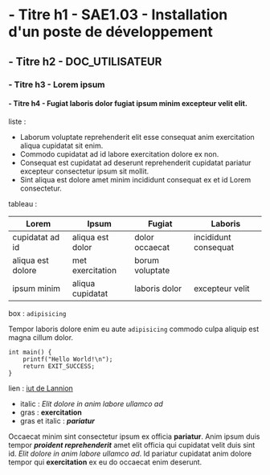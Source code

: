 #  - Titre h1 - SAE1.03 - Installation d'un poste de développement
## - Titre h2 - DOC_UTILISATEUR 
### - Titre h3 - Lorem ipsum 
####  - Titre h4 - Fugiat laboris dolor fugiat ipsum minim excepteur velit elit.

liste :
- Laborum voluptate reprehenderit elit esse consequat anim exercitation aliqua cupidatat sit enim.
- Commodo cupidatat ad id labore exercitation dolore ex non.
- Consequat est cupidatat ad deserunt reprehenderit cupidatat pariatur excepteur consectetur ipsum sit mollit.
- Sint aliqua est dolore amet minim incididunt consequat ex et id Lorem consectetur.
 
tableau :

|Lorem|Ipsum|Fugiat|Laboris|
|-----|-----|------|-------|
|cupidatat ad id|aliqua est dolor|dolor occaecat|incididunt consequat|
|aliqua est dolore|met exercitation|borum voluptate|
|ipsum minim|aliqua cupidatat|laboris dolor|excepteur velit|Ut in quis|

box : `adipisicing`  

Tempor laboris dolore enim eu aute `adipisicing` commodo culpa aliquip est magna cillum dolor.

```
int main() {
    printf("Hello World!\n");
    return EXIT_SUCCESS;
}
```

lien : [iut de Lannion](https://iut-lannion.univ-rennes.fr)

- italic : *Elit dolore in anim labore ullamco ad*
- gras : **exercitation**
- gras et italic : ***pariatur***

Occaecat minim sint consectetur ipsum ex officia **pariatur**. Anim ipsum duis tempor ***proident reprehenderit*** amet elit officia qui cupidatat velit duis sint id. *Elit dolore in anim labore ullamco ad*. Id pariatur cupidatat anim dolore tempor qui **exercitation** ex eu do occaecat enim deserunt.
